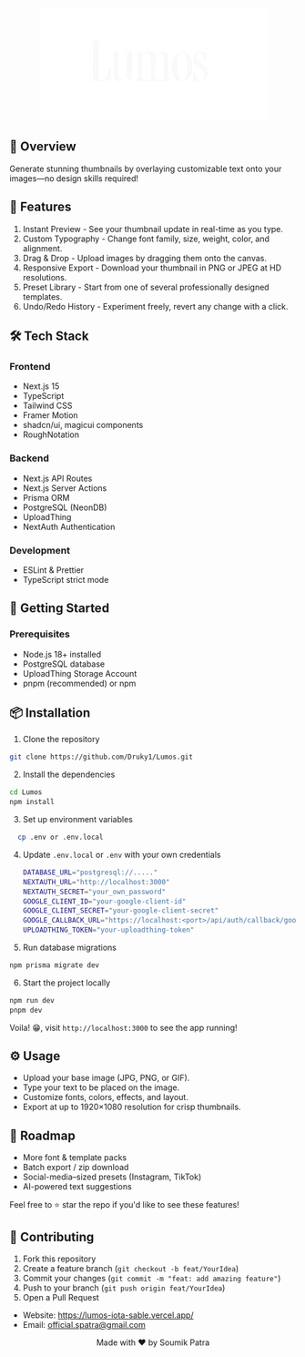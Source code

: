 <p align="center">
  <img src="https://raw.githubusercontent.com/Druky1/Lumos/main/lumos-logo.png" alt="Lumos Logo" width="400" height="200" />
</p>

## 🌟 Overview

Generate stunning thumbnails by overlaying customizable text onto your images—no design skills required!


## 🚀 Features

1. Instant Preview - See your thumbnail update in real-time as you type.
2. Custom Typography - Change font family, size, weight, color, and alignment.
3. Drag & Drop - Upload images by dragging them onto the canvas.
4. Responsive Export - Download your thumbnail in PNG or JPEG at HD resolutions.
5. Preset Library - Start from one of several professionally designed templates.
6. Undo/Redo History - Experiment freely, revert any change with a click.

## 🛠️ Tech Stack

### Frontend
- Next.js 15
- TypeScript
- Tailwind CSS
- Framer Motion
- shadcn/ui, magicui components
- RoughNotation
 
### Backend
- Next.js API Routes
- Next.js Server Actions
- Prisma ORM
- PostgreSQL (NeonDB)
- UploadThing
- NextAuth Authentication

### Development
- ESLint & Prettier
- TypeScript strict mode

## 🚀 Getting Started

### Prerequisites

- Node.js 18+ installed
- PostgreSQL database
- UploadThing Storage Account
- pnpm (recommended) or npm


## 📦 Installation

1. Clone the repository
```bash
git clone https://github.com/Druky1/Lumos.git
```
2. Install the dependencies
```bash
cd Lumos
npm install
```
3. Set up environment variables
```bash
  cp .env or .env.local
```
4. Update `.env.local` or `.env` with your own credentials
   ```bash
   DATABASE_URL="postgresql://....."
   NEXTAUTH_URL="http://localhost:3000"
   NEXTAUTH_SECRET="your_own_password"
   GOOGLE_CLIENT_ID="your-google-client-id"
   GOOGLE_CLIENT_SECRET="your-google-client-secret"
   GOOGLE_CALLBACK_URL="https://localhost:<port>/api/auth/callback/google"
   UPLOADTHING_TOKEN="your-uploadthing-token"
   ```
5. Run database migrations

```bash
npm prisma migrate dev
```
6. Start the project locally

```bash
npm run dev
pnpm dev
```

Voila! 😁, visit `http://localhost:3000` to see the app running!
   
## ⚙️ Usage

- Upload your base image (JPG, PNG, or GIF).
- Type your text to be placed on the image.
- Customize fonts, colors, effects, and layout.
- Export at up to 1920×1080 resolution for crisp thumbnails.

## 🌟 Roadmap 

- More font & template packs
- Batch export / zip download
- Social-media–sized presets (Instagram, TikTok)
- AI-powered text suggestions

Feel free to ⭐️ star the repo if you'd like to see these features!

## 🤝 Contributing

1. Fork this repository
2. Create a feature branch (`git checkout -b feat/YourIdea`)
3. Commit your changes (`git commit -m "feat: add amazing feature"`)
4. Push to your branch (`git push origin feat/YourIdea`)
5. Open a Pull Request


* Website: https://lumos-iota-sable.vercel.app/
* Email: official.spatra@gmail.com

<p align="center"> Made with ❤️ by Soumik Patra </p>
